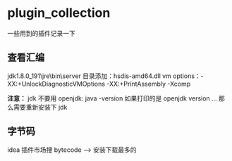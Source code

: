# plugin_collection
一些用到的插件记录一下

## 查看汇编
jdk1.8.0_191\jre\bin\server 目录添加：hsdis-amd64.dll 
vm options：-XX:+UnlockDiagnosticVMOptions -XX:+PrintAssembly -Xcomp

**注意：**
jdk 不要用 openjdk: 
java -version 如果打印的是 openjdk version ... 那么需要重新安装下 jdk

## 字节码
idea 插件市场搜 bytecode --> 安装下载最多的
